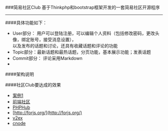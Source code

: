 ###简易社区Club
基于Thinkphp和bootstrap框架开发的一套简易社区开源程序

----------------------------------------------------
####具体功能如下：

* User部分： 用户可以登陆注册，可以编辑个人资料（包括修改密码，更改头像，绑定账号，接受消息设置），<br/>以及发布的话题和讨论，还具有收藏话题和评论的功能
* Topic部分：最新话题和最热话题，分页功能，基本展示功能；发表话题
* Commit部分：  评论采用Markdown
*
####架构说明



####社区Club要达成的效果
- [案例1](http://startupclass.club/)
- [前端社区](http://f2e.im/)
- [PHPHub](https://phphub.org/)
- [http://forjs.org/](http://forjs.org/)
- [v2ex](http://v2ex.com/)
- [cnode](http://cnodejs.com/)
